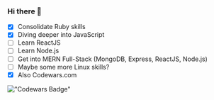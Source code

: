 ### Hi there 👋

- [x] Consolidate Ruby skills
- [x] Diving deeper into JavaScript
- [ ] Learn ReactJS
- [ ] Learn Node.js
- [ ] Get into MERN Full-Stack (MongoDB, Express, ReactJS, Node.js)
- [ ] Maybe some more Linux skills?
- [x] Also Codewars.com 

!["Codewars Badge"](https://www.codewars.com/users/Codehoff/badges/large)
